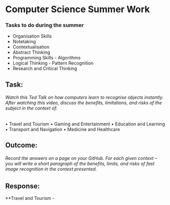 # Computer Science Summer Work
### **Tasks to do during the summer**
  * Organisation Skills
  * Notetaking 
  * Contextualisation
  * Abstract Thinking
  * Programming Skills - Algorithms
  * Logical Thinking - Pattern Recognition
  * Research and Critical Thinking

## Task:
###### Watch this Ted Talk on how computers learn to recognise objects instantly. After watching this video, discuss the benefits, limitations, and risks of the subject in the context of:
 • Travel and Tourism
 • Gaming and Entertainment
 • Education and Learning
 • Transport and Navigation
 • Medicine and Healthcare
## Outcome:
###### Record the answers on a page on your GitHub. For each given context – you will write a short paragraph of the benefits, limits, and risks of fast image recognition in the context presented.

## Response:
**Travel and Tourism - 
